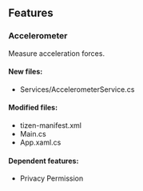 ﻿## Features

<!--{[{-->
### Accelerometer
Measure acceleration forces.
#### New files:
* Services/AccelerometerService.cs
#### Modified files:
* tizen-manifest.xml
* Main.cs
* App.xaml.cs
#### Dependent features:
* Privacy Permission
<!--}]}-->
